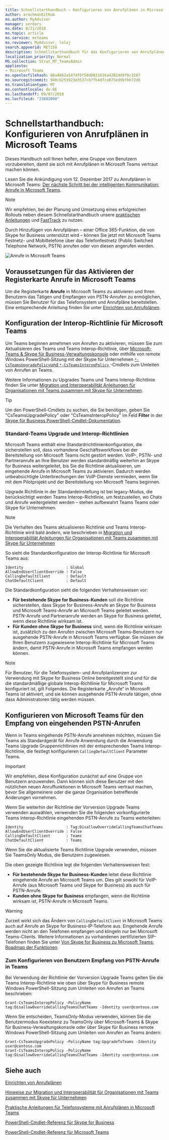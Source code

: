 ```yaml
---
title: Schnellstarthandbuch – Konfigurieren von Anrufplänen in Microsoft Teams
author: arachmanGitHub
ms.author: MyAdvisor
manager: serdars
ms.date: 8/21/2018
ms.topic: article
ms.service: msteams
ms.reviewer: MyAdvisor, lolaj
search.appverid: MET150
description: Schnellstarthandbuch für das Konfigurieren von Anrufplänen in Microsoft Teams
localization_priority: Normal
MS.collection: Strat_MT_TeamsAdmin
appliesto:
- Microsoft Teams
ms.openlocfilehash: 86a4862a547df6f50d0831616a42824d9f8c3287
ms.sourcegitcommit: 940cb253923e3537cb7fb4d7ce875ed9bfbb72db
ms.translationtype: MT
ms.contentlocale: de-DE
ms.lasthandoff: 09/07/2018
ms.locfileid: "23882098"
---
```

<a name="quick-start-guide-configuring-calling-plans-in-microsoft-teams"></a>Schnellstarthandbuch: Konfigurieren von Anrufplänen in Microsoft Teams
==============================================================

Dieses Handbuch soll Ihnen helfen, eine Gruppe von Benutzern vorzubereiten, damit sie sich mit Anrufplänen in Microsoft Teams vertraut machen können.

Lesen Sie die Ankündigung vom 12. Dezember 2017 zu Anrufplänen in Microsoft Teams: [Der nächste Schritt bei der intelligenten Kommunikation: Anrufe in Microsoft Teams](https://aka.ms/ipyqus).

> [!NOTE]
> Wir empfehlen, bei der Planung und Umsetzung eines erfolgreichen Rollouts neben diesem Schnellstarthandbuch unsere [praktischen Anleitungen](https://docs.microsoft.com/MicrosoftTeams/phone-system-with-calling-plans) und [FastTrack](https://aka.ms/cloudvoice) zu nutzen.

Durch Hinzufügen von Anrufplänen – einer Office 365-Funktion, die von Skype for Business unterstützt wird – können Sie jetzt mit Microsoft Teams Festnetz- und Mobiltelefone über das Telefonfestnetz (Public Switched Telephone Network, PSTN) anrufen oder von diesen angerufen werden.

![Anrufe in Microsoft Teams](media/Calling_in_Teams.png)

## <a name="prerequisites-for-enabling-the-calls-tab-in-teams"></a>Voraussetzungen für das Aktivieren der Registerkarte **Anrufe** in Microsoft Teams
Um die Registerkarte **Anrufe** in Microsoft Teams zu aktivieren und Ihren Benutzern das Tätigen und Empfangen von PSTN-Anrufen zu ermöglichen, müssen Sie Benutzer für das Telefonsystem und Anrufpläne bereitstellen. Eine entsprechende Anleitung finden Sie unter [Einrichten von Anrufplänen](https://docs.microsoft.com/SkypeForBusiness/what-are-calling-plans-in-office-365/set-up-calling-plans).

## <a name="teams-interop-policy-configuration"></a>Konfiguration der Interop-Richtlinie für Microsoft Teams
Um Teams beginnen annehmen von Anrufen zu aktivieren, müssen Sie zum Aktualisieren des Teams und Teams Interop-Richtlinie, über [Microsoft-Teams & Skype für Business-Verwaltungskonsole](https://aka.ms/teamsadmincenter) oder mithilfe von remote Windows PowerShell-Sitzung mit der Skype für Unternehmen [ `*-CsTeamsUpgradePolicy`und `*-CsTeamsInteropPolicy` ](https://docs.microsoft.com/powershell/module/skype) -Cmdlets zum Umleiten von Anrufen an Teams.

Weitere Informationen zu Upgrades Teams und Teams Interop-Richtlinie finden Sie unter [Migration und Interoperabilität Anleitungen für Organisationen mit Teams zusammen mit Skype für Unternehmen](https://docs.microsoft.com/MicrosoftTeams/migration-interop-guidance-for-teams-with-skype).

> [!TIP]
> Um den PowerShell-Cmdlets zu suchen, die Sie benötigen, geben Sie "CsTeamsUpgradePolicy" oder "CsTeamsInteropPolicy" im Feld **Filter** in der [Skype für Business PowerShell-Cmdlet-Dokumentation](https://docs.microsoft.com/powershell/module/skype).

### <a name="default-teams-upgrade-and-interop-policies"></a>Standard-Teams Upgrade und Interop-Richtlinien
Microsoft Teams enthält eine Standardrichtlinienkonfiguration, die sicherstellen soll, dass vorhandene Geschäftsworkflows bei der Bereitstellung von Microsoft Teams nicht gestört werden. VoIP-, PSTN- und Partneranrufe an Ihre Benutzer werden standardmäßig weiterhin an Skype for Business weitergeleitet, bis Sie die Richtlinie aktualisieren, um eingehende Anrufe in Microsoft Teams zu aktivieren. Dadurch werden unbeabsichtigte Unterbrechungen der VoIP-Dienste vermieden, wenn Sie mit dem Pilotprojekt und der Bereitstellung von Microsoft Teams beginnen.

Upgrade Richtlinie in der Standardeinstellung ist bei legacy-Modus, die berücksichtigt werden Teams Interop-Richtlinie, um festzustellen, wo Chats und Anrufe weitergeleitet werden – stehen aufbewahrt Teams Teams oder Skype für Unternehmen.

> [!NOTE]
> Die Verhalten des Teams aktualisieren Richtlinie und Teams Interop-Richtlinie wird bald ändern, wie beschrieben in [Migration und Interoperabilität Anleitungen für Organisationen mit Teams zusammen mit Skype für Unternehmen](https://docs.microsoft.com/MicrosoftTeams/migration-interop-guidance-for-teams-with-skype)

So sieht die Standardkonfiguration der Interop-Richtlinie für Microsoft Teams aus:

    Identity                   : Global
    AllowEndUserClientOverride : False
    CallingDefaultClient       : Default
    ChatDefaultClient          : Default

Die Standardkonfiguration sieht die folgenden Verhaltensweisen vor:
* **Für bestehende Skype for Business-Kunden** soll die Richtlinie sicherstellen, dass Skype for Business-Anrufe an Skype for Business und Microsoft Teams-Anrufe an Microsoft Teams geleitet werden. PSTN-Anrufe und Partneranrufe werden an Skype for Business geleitet, wenn diese Richtlinie wirksam ist.
* **Für Kunden ohne Skype for Business** sind, wenn die Richtlinie wirksam ist, zusätzlich zu den Anrufen zwischen Microsoft Teams-Benutzern nur ausgehende PSTN-Anrufe in Microsoft Teams verfügbar. Sie müssen die Ihren Benutzern zugewiesene Interop-Richtlinie für Microsoft Teams ändern, damit PSTN-Anrufe in Microsoft Teams empfangen werden können.

> [!NOTE]
> Für Benutzer, für die Telefonsystem- und Anrufplanlizenzen zur Verwendung mit Skype for Business Online bereitgestellt sind und für die die standardmäßige globale Interop-Richtlinie für Microsoft Teams konfiguriert ist, gilt Folgendes. Die Registerkarte „Anrufe“ in Microsoft Teams ist aktiviert, und sie können ausgehende PSTN-Anrufe tätigen, ohne dass Administratoren tätig werden müssen.

## <a name="configuring-teams-to-receive-inbound-pstn-calls"></a>Konfigurieren von Microsoft Teams für den Empfang von eingehenden PSTN-Anrufen
Wenn in Teams eingehende PSTN-Anrufe annehmen möchten, müssen Sie Teams als Standardgerät für Anrufe Anwendung durch die Anwendung Teams Upgrade Gruppenrichtlinien mit der entsprechenden Teams Interop-Richtlinie, die festlegt konfigurieren `CallingDefaultClient` Parameter Teams.

> [!IMPORTANT]
> Wir empfehlen, diese Konfiguration zunächst auf eine Gruppe von Benutzern anzuwenden. Dann können sich diese Benutzer mit den nützlichen neuen Anruffunktionen in Microsoft Teams vertraut machen, bevor Sie allgemeinere oder die ganze Organisation betreffende Änderungen vornehmen.

Wenn Sie weiterhin der Richtlinie der Vorversion Upgrade Teams verwenden auswählen, verwenden Sie die folgenden vorkonfigurierte Teams Interop-Richtlinie eingehenden PSTN-Anrufe zu Teams weiterleiten:

    Identity                   : Tag:DisallowOverrideCallingTeamsChatTeams
    AllowEndUserClientOverride : False
    CallingDefaultClient       : Teams
    ChatDefaultClient          : Teams

Wenn Sie die aktualisierte Teams Richtlinie Upgrade verwenden, müssen Sie TeamsOnly Modus, die Benutzern zugewiesen.

Die oben gezeigte Richtlinie legt die folgenden Verhaltensweisen fest:
* **Für bestehende Skype for Business-Kunden** leitet diese Richtlinie eingehende Anrufe an Microsoft Teams um. Dies gilt sowohl für VoIP-Anrufe (aus Microsoft Teams und Skype for Business) als auch für PSTN-Anrufe. 
* **Kunden ohne Skype for Business** empfangen, wenn die Richtlinie wirksam ist, PSTN-Anrufe in Microsoft Teams.

> [!WARNING]
> Zurzeit wirkt sich das Ändern von `CallingDefaultClient` in Microsoft Teams auch auf Anrufe an Skype for Business-IP-Telefone aus. Eingehende Anrufe werden nicht an den Telefonen empfangen und klingeln nur bei Microsoft Teams-Clients. Weitere Informationen zu vorhandenen zertifizierten SIP-Telefonen finden Sie unter [Von Skype for Business zu Microsoft Teams: Roadmap der Funktionen](https://aka.ms/skype2teamsroadmap).

### <a name="how-to-configure-users-to-receive-pstn-calls-in-teams"></a>Zum Konfigurieren von Benutzern Empfang von PSTN-Anrufe in Teams
Bei Verwendung der Richtlinie der Vorversion Upgrade Teams gelten Sie die Teams Interop-Richtlinie wie oben über Skype für Business remote Windows PowerShell-Sitzung zum Umleiten von Anrufen an Teams beschrieben:

    Grant-CsTeamsInteropPolicy -PolicyName tag:DisallowOverrideCallingTeamsChatTeams -Identity user@contoso.com

Wenn Sie entscheiden, TeamsOnly-Modus verwenden, können Sie die Benutzermodus Koexistenz zu TeamsOnly über Microsoft-Teams & Skype für Business-Verwaltungskonsole oder über Skype für Business remote Windows PowerShell-Sitzung zum Umleiten von Anrufen an Teams ändern:

    Grant-CsTeamsUpgradePolicy -PolicyName tag:UpgradeToTeams -Identity user@contoso.com
    Grant-CsTeamsInteropPolicy -PolicyName tag:DisallowOverrideCallingTeamsChatTeams -Identity user@contoso.com

## <a name="see-also"></a>Siehe auch
[Einrichten von Anrufplänen](https://docs.microsoft.com/SkypeForBusiness/what-are-calling-plans-in-office-365/set-up-calling-plans)

[Hinweise zur Migration und Interoperabilität für Organisationen mit Teams zusammen mit Skype für Unternehmen](https://docs.microsoft.com/MicrosoftTeams/migration-interop-guidance-for-teams-with-skype)

[Praktische Anleitungen für Telefonsysteme mit Anrufplänen in Microsoft Teams](https://docs.microsoft.com/MicrosoftTeams/phone-system-with-calling-plans)

[PowerShell-Cmdlet-Referenz für Skype for Business](https://docs.microsoft.com/powershell/module/skype)

[PowerShell-Cmdlet-Referenz für Microsoft Teams](https://docs.microsoft.com/powershell/module/teams)
